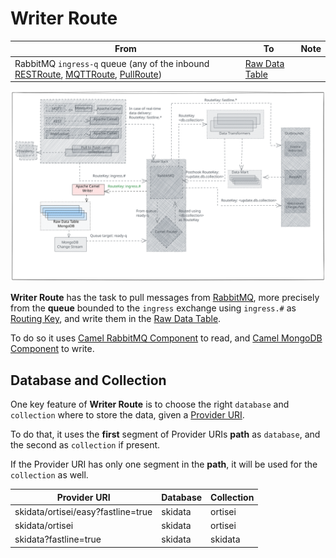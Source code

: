 # Writer Route

| From | To | Note |
| - | - | - |
| RabbitMQ `ingress-q` queue (any of the inbound [RESTRoute](rest-route.md), [MQTTRoute](mqtt-route.md), [PullRoute](pull-route.md)) | [Raw Data Table](../raw-data-table.md) |  |

![writer route](../assets/writer-route.svg)

**Writer Route** has the task to pull messages from [RabbitMQ](../rabbitmq.md), more precisely from the **queue** bounded to the `ingress` exchange using `ingress.#` as [Routing Key](../rabbitmq.md#routing-key), and write them in the [Raw Data Table](../raw-data-table.md).

To do so it uses [Camel RabbitMQ Component](https://camel.apache.org/components/3.20.x/spring-rabbitmq-component.html) to read, and [Camel MongoDB Component](https://camel.apache.org/components/3.20.x/mongodb-component.html) to write.

## Database and Collection

One key feature of **Writer Route** is to choose the right `database` and `collection` where to store the data, given a [Provider URI](../inbound.md#provider-uri).

To do that, it uses the **first** segment of Provider URIs **path** as `database`, and the second as `collection` if present.

If the Provider URI has only one segment in the **path**, it will be used for the `collection` as well.

| Provider URI | Database | Collection |
| - | - | - |
| skidata/ortisei/easy?fastline=true | skidata | ortisei |
| skidata/ortisei | skidata | ortisei |
| skidata?fastline=true | skidata | skidata |